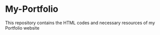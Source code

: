 # My-Portfolio
This repository contains the HTML codes and necessary resources of my Portfolio website
